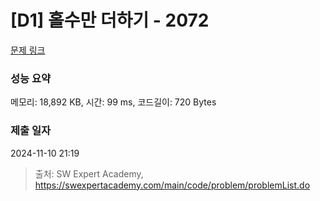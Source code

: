 # [D1] 홀수만 더하기 - 2072 

[문제 링크](https://swexpertacademy.com/main/code/problem/problemDetail.do?contestProbId=AV5QSEhaA5sDFAUq) 

### 성능 요약

메모리: 18,892 KB, 시간: 99 ms, 코드길이: 720 Bytes

### 제출 일자

2024-11-10 21:19



> 출처: SW Expert Academy, https://swexpertacademy.com/main/code/problem/problemList.do